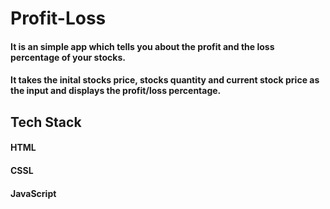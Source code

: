 # Profit-Loss

<h4> It is an simple app which tells you about the profit and the loss percentage of your stocks.</h4>
<h4>It takes the inital stocks price, stocks quantity and current stock price as the input and displays the profit/loss percentage.</h4>

<h2>Tech Stack</h2>
<h4>HTML</h4>
<h4>CSSL</h4>
<h4>JavaScript</h4>
